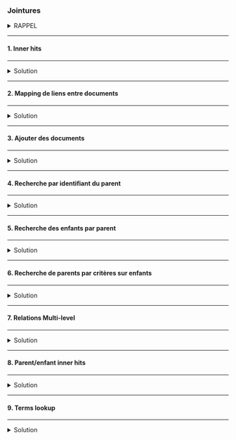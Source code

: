 ### Jointures
<details>
<summary>RAPPEL</summary>

Dans Elasticsearch les performances des recherches sont optimisées par la dénormalisation des données.</b>

<img src="https://i.ibb.co/wrLmgLY/01-Screenshot-from-2021-03-18-15-12-00.png" width="30%">

Elasticsearch ne supporte pas les jointures simples comme dans une base de données relationnelles.  
Mais il y a des façon de la faire différemment.<br/>
Cependant : les jointures sont très couteuses !!

##### :arrow_forward: Commençons par créer un jeu de données :
```
PUT /department
{
  "mappings": {  
    "properties": {
      "name": {
        "type": "text"
      },
      "employees": {
        "type": "nested"
      }
    }
  }
}
```
Le champs `employees` est de type `nested`, il contiendra un tableau d'objets.

Indexation des données :
```
PUT /department/_doc/1
{
  "name": "Development",
  "employees": [
    {
      "name": "Eric Green",
      "age": 39,
      "gender": "M",
      "position": "Big Data Specialist"
    },
    {
      "name": "James Taylor",
      "age": 27,
      "gender": "M",
      "position": "Software Developer"
    },
    {
      "name": "Gary Jenkins",
      "age": 21,
      "gender": "M",
      "position": "Intern"
    },
    {
      "name": "Julie Powell",
      "age": 26,
      "gender": "F",
      "position": "Intern"
    },
    {
      "name": "Benjamin Smith",
      "age": 46,
      "gender": "M",
      "position": "Senior Software Engineer"
    }
  ]
}
```

```sbtshell
PUT /department/_doc/2
{
  "name": "HR & Marketing",
  "employees": [
    {
      "name": "Patricia Lewis",
      "age": 42,
      "gender": "F",
      "position": "Senior Marketing Manager"
    },
    {
      "name": "Maria Anderson",
      "age": 56,
      "gender": "F",
      "position": "Head of HR"
    },
    {
      "name": "Margaret Harris",
      "age": 19,
      "gender": "F",
      "position": "Intern"
    },
    {
      "name": "Ryan Nelson",
      "age": 31,
      "gender": "M",
      "position": "Marketing Manager"
    },
    {
      "name": "Kathy Williams",
      "age": 49,
      "gender": "F",
      "position": "Senior Marketing Manager"
    },
    {
      "name": "Jacqueline Hill",
      "age": 28,
      "gender": "F",
      "position": "Junior Marketing Manager"
    },
    {
      "name": "Donald Morris",
      "age": 39,
      "gender": "M",
      "position": "SEO Specialist"
    },
    {
      "name": "Evelyn Henderson",
      "age": 24,
      "gender": "F",
      "position": "Intern"
    },
    {
      "name": "Earl Moore",
      "age": 21,
      "gender": "M",
      "position": "Junior SEO Specialist"
    },
    {
      "name": "Phillip Sanchez",
      "age": 35,
      "gender": "M",
      "position": "SEM Specialist"
    }
  ]
}
```


</details>

---
#### 1. Inner hits
---
<details>
<summary>Solution</summary>

Les champs de type `nested` ne peuvent être requêtés que via des requêtes `nested`. 
Ils sont utilisés pour les objets de type `array` pour établir des liens avec des propriètès d'autres objets (relation many-to-one).<br/>
La requête `nested` comprend deux parties :
* path : pour désigner le champ qui contient les objets.
* query : la requête qui sera exécutée sur ces objets.

Rechercher les départements où il y a des employéEs (`employees.gender.keyword` à "F") en tant qu'internes (`employees.position` à "intern").
```
GET /department/_search
{
  "_source": false,
  "query": {
    "nested": {
      "path": "employees",
      "inner_hits": {},
      "query": {
        "bool": {
          "must": [
            {
              "match": {
                "employees.position": "intern"
              }
            },
            {
              "term": {
                "employees.gender.keyword": {
                  "value": "F"
                }
              }
            }
          ]
        }
      }
    }
  }
}
```

Les deux départements figurent dans les résultats.
La clause `inner_hits` permet de ne récupérer que les employéEs qui répondent aux critères de la recherche.

</details>

---
#### 2. Mapping de liens entre documents
---
<details>
<summary>Solution</summary>

Peut-on créer des liens entre des objets sans que ceux-là soient imbriqués ?

<img src="https://i.ibb.co/zWcx4pq/02-Screenshot-from-2021-03-18-15-43-40.png" width="60%">

Pour ce faire, utiliser les champs de type `join`. Ces champs définissent les relations entre les documents qui font partie d'une hiérarchie de documents.
```
PUT /department
{
  "mappings": {
    "properties": {
      "join_field": { 
        "type": "join",
        "relations": {
          "department": "employee"
        }
      }
    }
  }
}
```

Ici, dans la relation décrite `departement` est le parent de `employee`

</details>

---
#### 3. Ajouter des documents
---
<details>
<summary>Solution</summary>

##### :arrow_forward: Ajouter des departments

Dans le champ `join_field` on définit quelle relation cela représente dans le mapping.

<img src="https://i.ibb.co/RDnMjYk/03-Screenshot-from-2021-03-18-16-11-58.png" width="30%">

```
PUT /department/_doc/1
{
  "name": "Development",
  "join_field": "department"
}
```

Pour une meilleure compréhension de la définition des relations il est préférable d'utiliser la syntaxe suivante : 
```
PUT /department/_doc/2
{
  "name": "Marketing",
  "join_field": {
    "name" : "department"
  }
}
```

##### :arrow_forward: Ajouter des employés par department

Dans le champ `parent` de `join_field` spécifier l'identifiant du parent.<br>

:heavy_exclamation_mark: A noter que le paramètre routing est obligatoire pour que les parents et enfants soient stockés dans le même shard.
```
PUT /department/_doc/3?routing=1
{
  "name": "Mo Andersen",
  "age": 28,
  "gender": "M",
  "join_field": {
    "name": "employee",
    "parent": 1
  }
}
```

```
PUT /department/_doc/4?routing=2
{
  "name": "John Doe",
  "age": 44,
  "gender": "M",
  "join_field": {
    "name": "employee",
    "parent": 2
  }
}
```

```
PUT /department/_doc/5?routing=1
{
  "name": "James Evans",
  "age": 32,
  "gender": "M",
  "join_field": {
    "name": "employee",
    "parent": 1
  }
}
```

```
PUT /department/_doc/6?routing=1
{
  "name": "Daniel Harris",
  "age": 52,
  "gender": "M",
  "join_field": {
    "name": "employee",
    "parent": 1
  }
}
```

```
PUT /department/_doc/7?routing=2
{
  "name": "Jane Park",
  "age": 23,
  "gender": "F",
  "join_field": {
    "name": "employee",
    "parent": 2
  }
}
```

```
PUT /department/_doc/8?routing=1
{
  "name": "Christina Parker",
  "age": 29,
  "gender": "F",
  "join_field": {
    "name": "employee",
    "parent": 1
  }
}
```


</details>

---
#### 4. Recherche par identifiant du parent
---
<details>
<summary>Solution</summary>

Rechercher tous les employés du département dont l'identifiant est 1 :
```
GET /department/_search
{
  "query": {
    "parent_id": {
      "type": "employee",
      "id": 1
    }
  }
}
```

<img src="https://i.ibb.co/TRxf6y4/04-Screenshot-2021-03-18-Elastic-Kibana.png" width="30%">

</details>

---
#### 5. Recherche des enfants par parent
---
<details>
<summary>Solution</summary>

##### :arrow_forward: Recherche d'enfants d'un parent répondant à des critères
Rechercher les employés du département "Development".<br/>
Pour ce faire, utiliser la clause `has_parent` où doivent être définis le type du parent et les critères de recherche auxquels le parent doit répondre.
```
GET /department/_search
{
  "query": {
    "has_parent": {
      "parent_type": "department",
      "query": {
        "term": {
          "name.keyword": "Development"
        }
      }
    }
  }
}
```

Même résultat que la précédente recherche.

##### :arrow_forward: Incorporer le score de pertinence des documents trouvés

Par défaut, la requête ignore le score de pertinence, c'est à dire que la correspondance du parent aux critères de recherches n'a aucune incidence sur le calcul du score.<br/>
Il est cependant possible d'y remédier grâce à l'option `score`. Ainsi l'enfant qui appartient au parent correspondant le plus aux critères de la requête aura le score le plus élevé.
```
GET /department/_search
{
  "query": {
    "has_parent": {
      "parent_type": "department",
      "score": true,
      "query": {
        "term": {
          "name.keyword": "Development"
        }
      }
    }
  }
}
```

Tous les documents retournés ont le même score.

<img src="https://i.ibb.co/xFkZP8G/05-Screenshot-2021-03-18-Elastic-Kibana.png" width="30%">


</details>

---
#### 6. Recherche de parents par critères sur enfants
---
<details>
<summary>Solution</summary>

##### :arrow_forward: Recherche de parents avec enfants qui répondent à une requête de type `bool`

Les départements ayant au moins un employé homme (critère facultatif) dont l'age est supérieur à 30 ans (critère obligatoire).<br/>
Pour ce faire, utiliser la clause `has_child` où doivent figurer le type des enfants et les critères de recherche sur ces enfants.
```
GET /department/_search
{
  "query": {
    "has_child": {
      "type": "employee",
      "query": {
        "bool": {
          "must": [
            {
              "range": {
                "age": {
                  "gte": 30
                }
              }
            }
          ],
          "should": [
            {
              "term": {
                "gender.keyword": "M"
              }
            }
          ]
        }
      }
    }
  }
}
```

<img src="https://i.ibb.co/3FL7Q41/06-Screenshot-2021-03-18-Elastic-Kibana.png" width="30%">

##### :arrow_forward: Prendre en compte le score de pertinence avec le `score_mode`
```
GET /department/_search
{
  "query": {
    "has_child": {
      "type": "employee",
      "score_mode": "sum",
      "query": {
        "bool": {
          "must": [
            {
              "range": {
                "age": {
                  "gte": 50
                }
              }
            }
          ],
          "should": [
            {
              "term": {
                "gender.keyword": "M"
              }
            }
          ]
        }
      }
    }
  }
}
```

<img src="https://i.ibb.co/sjnMfTJ/07-Screenshot-2021-03-18-Elastic-Kibana.png" width="30%">

##### :arrow_forward: Spécifier le nombre minimum et maximum d'enfants
```
GET /department/_search
{
  "query": {
    "has_child": {
      "type": "employee",
      "score_mode": "sum",
      "min_children": 2,
      "max_children": 5,
      "query": {
        "bool": {
          "must": [
            {
              "range": {
                "age": {
                  "gte": 50
                }
              }
            }
          ],
          "should": [
            {
              "term": {
                "gender.keyword": "M"
              }
            }
          ]
        }
      }
    }
  }
}
```

Aucun résultat.

</details>

---
#### 7. Relations Multi-level
---
<details>
<summary>Solution</summary>

<img src="https://i.ibb.co/F4147S4/11-Screenshot-from-2021-03-18-21-31-09.png" width="30%">

##### :arrow_forward: Création d'un index avec mapping

Définir le type de la relation `company` qui contient les relations en tant que parent de `department` et `supply`.<br/>
Définir également la relation entre `department` et `employee`.
```
PUT /company
{
  "mappings": {
    "properties": {
      "join_field": { 
        "type": "join",
        "relations": {
          "company": ["department", "supplier"],
          "department": "employee"
        }
      }
    }
  }
}
```

##### :arrow_forward: Ajouter une compagnie
```
PUT /company/_doc/1
{
  "name": "My Company Inc.",
  "join_field": "company"
}
```

##### :arrow_forward: Ajouter un départment
```
PUT /company/_doc/2?routing=1
{
  "name": "Development",
  "join_field": {
    "name": "department",
    "parent": 1
  }
}
```

##### :arrow_forward: Ajouter un employé
```
PUT /company/_doc/3?routing=1
{
  "name": "Bo Andersen",
  "join_field": {
    "name": "employee",
    "parent": 2
  }
}
```

##### :arrow_forward: Ajouter d'autres données de test
```
PUT /company/_doc/4
{
  "name": "Another Company, Inc.",
  "join_field": "company"
}
```

```
PUT /company/_doc/5?routing=4
{
  "name": "Marketing",
  "join_field": {
    "name": "department",
    "parent": 4
  }
}
```

```
PUT /company/_doc/6?routing=4
{
  "name": "John Doe",
  "join_field": {
    "name": "employee",
    "parent": 5
  }
}
```

##### :arrow_forward: Exemple de requête multi-level

Rechercher la compganie ayant un département où travaille un certain "John Doe", soupçonné d'être un lanceur d'alerte.
```
GET /company/_search
{
  "query": {
    "has_child": {
      "type": "department",
      "query": {
        "has_child": {
          "type": "employee",
          "query": {
            "term": {
              "name.keyword": "John Doe"
            }
          }
        }
      }
    }
  }
}
```
<img src="https://i.ibb.co/nf6bbdJ/08-Screenshot-2021-03-18-Elastic-Kibana.png" width="30%">

</details>

---
#### 8. Parent/enfant inner hits
---
<details>
<summary>Solution</summary>

##### :arrow_forward: Inclure les inner hits pour les requêtes `has_child`
Les départements ayant au moins un employé homme (critère facultatif) dont l'age est supérieur à 30 ans (critère obligatoire).<br/>
```
GET /department/_search
{
  "query": {
    "has_child": {
      "type": "employee",
      "inner_hits": {},
      "query": {
        "bool": {
          "must": [
            {
              "range": {
                "age": {
                  "gte": 50
                }
              }
            }
          ],
          "should": [
            {
              "term": {
                "gender.keyword": "M"
              }
            }
          ]
        }
      }
    }
  }
}
```
<img src="https://i.ibb.co/cYh8Pb4/09-Screenshot-2021-03-18-Elastic-Kibana.png" width="30%">

##### :arrow_forward: Inclure les inner hits pour les requêtes `has_parent`
Rechercher les employés du département "Development".
```
GET /department/_search
{
  "query": {
    "has_parent": {
      "inner_hits": {},
      "parent_type": "department",
      "query": {
        "term": {
          "name.keyword": "Development"
        }
      }
    }
  }
}
```
<img src="https://i.ibb.co/WyFg2mD/10-Screenshot-2021-03-18-Elastic-Kibana.png" width="30%">


</details>

---
#### 9. Terms lookup
---
<details>
<summary>Solution</summary>

##### :arrow_forward: Ajouter des données de test
```
PUT /users/_doc/1
{
  "name": "John Roberts",
  "following" : [2, 3]
}
```

```
PUT /users/_doc/2
{
  "name": "Elizabeth Ross",
  "following" : []
}
```

```
PUT /users/_doc/3
{
  "name": "Jeremy Brooks",
  "following" : [1, 2]
}
```

```
PUT /users/_doc/4
{
  "name": "Diana Moore",
  "following" : [3, 1]
}
```

```
PUT /stories/_doc/1
{
  "user": 3,
  "content": "Wow look, a penguin!"
}
```

```
PUT /stories/_doc/2
{
  "user": 1,
  "content": "Just another day at the office... #coffee"
}
```

```
PUT /stories/_doc/3
{
  "user": 1,
  "content": "Making search great again! #elasticsearch #elk"
}
```

```
PUT /stories/_doc/4
{
  "user": 4,
  "content": "Had a blast today! #rollercoaster #amusementpark"
}
```

```
PUT /stories/_doc/5
{
  "user": 4,
  "content": "Yay, I just got hired as an Elasticsearch consultant - so excited!"
}
```

```
PUT /stories/_doc/6
{
  "user": 2,
  "content": "Chilling at the beach @ Greece #vacation #goodtimes"
}
```

##### :arrow_forward: Rechercher les stories des utilsateur suivis par l'utilisateur dont l'identifant est 1
```
GET /stories/_search
{
  "query": {
    "terms": {
      "user": {
        "index": "users",
        "id": "1",
        "path": "following"
      }
    }
  }
}
```

<img src="https://i.ibb.co/Zd841bc/12-Screenshot-2021-03-18-Elastic-Kibana.png" width="40%">

Illustration :

<img src="https://i.ibb.co/ccqRgFh/13-Screenshot-from-2021-03-18-21-50-02.png" width="30%">

</details>

